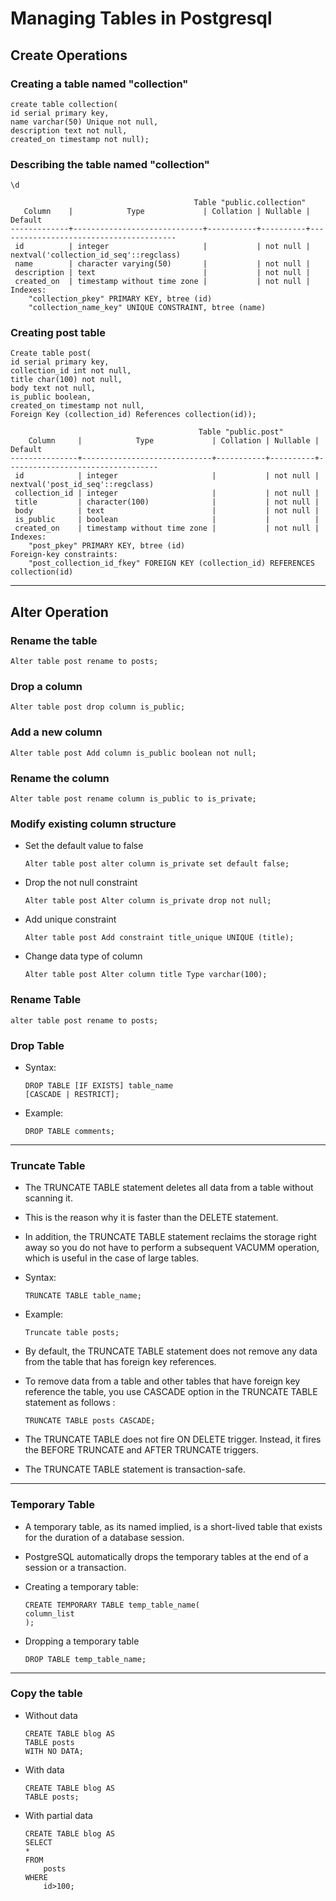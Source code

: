# Managing Tables in Postgresql

## Create Operations

### Creating a table named "collection"

```
create table collection(
id serial primary key,
name varchar(50) Unique not null,
description text not null,
created_on timestamp not null);
```

### Describing the table named "collection"

```
\d
```

```
                                         Table "public.collection"
   Column    |            Type             | Collation | Nullable |                Default
-------------+-----------------------------+-----------+----------+----------------------------------------
 id          | integer                     |           | not null | nextval('collection_id_seq'::regclass)
 name        | character varying(50)       |           | not null |
 description | text                        |           | not null |
 created_on  | timestamp without time zone |           | not null |
Indexes:
    "collection_pkey" PRIMARY KEY, btree (id)
    "collection_name_key" UNIQUE CONSTRAINT, btree (name)
```

### Creating post table

```
Create table post(
id serial primary key,
collection_id int not null,
title char(100) not null,
body text not null,
is_public boolean,
created_on timestamp not null,
Foreign Key (collection_id) References collection(id));
```

```
                                          Table "public.post"
    Column     |            Type             | Collation | Nullable |             Default
---------------+-----------------------------+-----------+----------+----------------------------------
 id            | integer                     |           | not null | nextval('post_id_seq'::regclass)
 collection_id | integer                     |           | not null |
 title         | character(100)              |           | not null |
 body          | text                        |           | not null |
 is_public     | boolean                     |           |          |
 created_on    | timestamp without time zone |           | not null |
Indexes:
    "post_pkey" PRIMARY KEY, btree (id)
Foreign-key constraints:
    "post_collection_id_fkey" FOREIGN KEY (collection_id) REFERENCES collection(id)

```

---

## Alter Operation

### Rename the table

```
Alter table post rename to posts;
```

### Drop a column

```
Alter table post drop column is_public;
```

### Add a new column

```
Alter table post Add column is_public boolean not null;
```

### Rename the column

```
Alter table post rename column is_public to is_private;
```

### Modify existing column structure

- Set the default value to false
  ```
  Alter table post alter column is_private set default false;
  ```
- Drop the not null constraint
  ```
  Alter table post Alter column is_private drop not null;
  ```
- Add unique constraint
  ```
  Alter table post Add constraint title_unique UNIQUE (title);
  ```
- Change data type of column
  ```
  Alter table post Alter column title Type varchar(100);
  ```

### Rename Table

```
alter table post rename to posts;
```

### Drop Table

- Syntax:

  ```
  DROP TABLE [IF EXISTS] table_name
  [CASCADE | RESTRICT];
  ```

- Example:

  ```
  DROP TABLE comments;
  ```

---

### Truncate Table

- The TRUNCATE TABLE statement deletes all data from a table without scanning it.

- This is the reason why it is faster than the DELETE statement.

- In addition, the TRUNCATE TABLE statement reclaims the storage right away so you do not have to perform a subsequent VACUMM operation, which is useful in the case of large tables.

- Syntax:

  ```
  TRUNCATE TABLE table_name;
  ```

- Example:

  ```
  Truncate table posts;
  ```

- By default, the TRUNCATE TABLE statement does not remove any data from the table that has foreign key references.

- To remove data from a table and other tables that have foreign key reference the table, you use CASCADE option in the TRUNCATE TABLE statement as follows :

  ```
  TRUNCATE TABLE posts CASCADE;
  ```

- The TRUNCATE TABLE does not fire ON DELETE trigger. Instead, it fires the BEFORE TRUNCATE and AFTER TRUNCATE triggers.

- The TRUNCATE TABLE statement is transaction-safe.

---

### Temporary Table

- A temporary table, as its named implied, is a short-lived table that exists for the duration of a database session.

- PostgreSQL automatically drops the temporary tables at the end of a session or a transaction.

- Creating a temporary table:

  ```
  CREATE TEMPORARY TABLE temp_table_name(
  column_list
  );
  ```

- Dropping a temporary table

  ```
  DROP TABLE temp_table_name;
  ```

---

### Copy the table

- Without data

  ```
  CREATE TABLE blog AS
  TABLE posts
  WITH NO DATA;
  ```

- With data
  ```
  CREATE TABLE blog AS
  TABLE posts;
  ```
- With partial data
  ```
  CREATE TABLE blog AS
  SELECT
  *
  FROM
      posts
  WHERE
      id>100;
  ```
